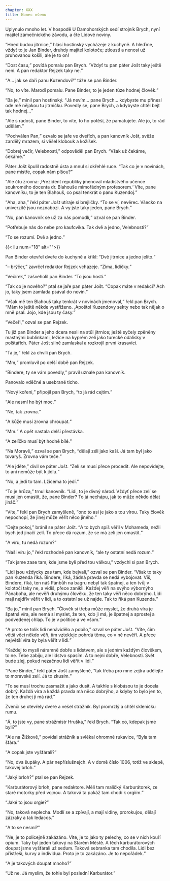 ```yaml
---
chapter: XXX
title: Konec všemu
---
```


Uplynulo mnoho let.
V hospodě U Damohorských sedí strojník
Brych, nyní majitel zámečnického závodu, a čte Lidové noviny.

<q>Hned budou jitrnice,</q> hlásí hostinský vycházeje z kuchyně.
A hleďme, vždyť to je Jan Binder, druhdy majitel kolotoče; ztloustl a nenosí už pruhovanou košili, ale je to on!

<q>Dost času,</q> povídá pomalu pan Brych.
<q>Vždyť tu pan páter
Jošt taky ještě není.
A pan redaktor Rejzek taky ne.</q>

<q>A… jak se daří panu Kuzendovi?</q>
táže se pan Binder.

<q>No, to víte.
Marodí pomalu.
Pane Binder, to je jeden túze hodnej člověk.</q>

<q>Ba je,</q> mínil pan hostinský.
<q>Já nevím… pane Brych… kdybyste mu přinesl ode mě nějakou tu jitrničku.
Povedly se, pane Brych, a kdybyste chtěl bejt tak hodnej…</q>

<q>Ale s radostí, pane Binder, to víte, to ho potěší, že pamatujete.
Ale jo, to rád udělám.</q>

<q>Pochválen Pan,</q> ozvalo se jaře ve dveřích, a pan kanovník
Jošt, svěže zardělý mrazem, si věšel klobouk a kožíšek.

<q>Dobrej večír, Velebnosti,</q> odpověděl pan Brych.
<q>Však už čekáme, čekáme.</q>

Páter Jošt špulil radostně ústa a mnul si okřehlé ruce.
<q>Tak co je v novinách, pane mistře, copak nám píšou?</q>

<q>Ale čtu zrovna: ,Prezident republiky jmenoval mladistvého učence soukromého docenta dr. Blahouše mimořádným profesorem.‘
Víte, pane kanovníku, to je ten Blahouš, co psal tenkrát o panu Kuzendoj.</q>

<q>Aha, aha,</q> řekl páter Jošt utíraje si brejličky.
<q>To se ví, nevěrec.
Všecko na univerzitě jsou neznabozi.
A vy jste taky jeden, pane Brych.</q>

<q>No, pan kanovník se už za nás pomodlí,</q> ozval se pan Binder.

<q>Potřebuje nás do nebe pro kaufcvika.
Tak dvě a jedno, Velebnosti?</q>

<q>To se rozumí.
Dvě a jedno.</q>

{{< ilu num="18" alt="">}}

Pan Binder otevřel dveře do kuchyně a křikl:
<q>Dvě jitrnice a jedno jelito.</q>

<q>– brýčer,</q> zavrčel redaktor Rejzek vcházeje.
<q>Zima, lidičky.</q>

<q>Večírek,</q> zašveholil pan Binder.
<q>To jsou hosti.</q>

<q>Tak co je nového?</q>
ptal se jaře pan páter Jošt.
<q>Copak máte v redakci?
Ach jo, taky jsem zamlada psával do novin.</q>

<q>Však mě ten Blahouš taky tenkrát v novinách jmenoval,</q> řekl pan Brych.
<q>Mám to ještě někde vystřiženo. ,Apoštol Kuzendovy sekty nebo tak nějak o mně psal.
Jojo, kde jsou ty časy.</q>

<q>Večeři,</q> ozval se pan Rejzek.

Tu již pan Binder a jeho dcera nesli na stůl jitrnice; ještě syčely zpěněny mastnými bublinkami, ležíce na kyprém zelí jako turecké odalisky v polštářích.
Páter Jošt silně zamlaskal a rozkrojil první krasavici.

<q>Ta je,</q> řekl za chvíli pan Brych.

<q>Mm,</q> promluvil po delší době pan Rejzek.

<q>Bindere, ty se vám povedly,</q> pravil uznale pan kanovník.

Panovalo vděčné a usebrané ticho.

<q>Nový kořeni,</q> připojil pan Brych, <q>to já rád cejtím.</q>

<q>Ale nesmí ho být moc.</q>

<q>Ne, tak zrovna.</q>

<q>A kůže musí zrovna chroupat.</q>

<q>Mm.</q>
A opět nastala delší přestávka.

<q>A zelíčko musí být hodně bílé.</q>

<q>Na Moravě,</q> ozval se pan Brych, <q>dělají zéli jako kaši.
Já tam byl jako tovaryš.
Zrovna vám teče.</q>

<q>Ale jděte,</q> divil se páter Jošt.
<q>Zelí se musí přece procedit.
Ale nepovídejte, to ani nemůže být k jídlu.</q>

<q>No, a jedí to tam.
Lžicema to jedí.</q>

<q>To je hrůza,</q> trnul kanovník.
<q>Lidi, to je divný národ.
Vždyť přece zelí se musí jen omastit, že, pane Binder?
To já nechápu, jak to může někdo dělat jináč.</q>

<q>Víte,</q> řekl pan Brych zamyšleně, <q>ono to asi je jako s tou vírou.
Taky člověk nepochopí, že jinej může věřit něco jiného.</q>

<q>Dejte pokoj,</q> bránil se páter Jošt.
<q>A to bych spíš věřil v
Mohameda, nežli bych jed jinačí zelí.
To přece dá rozum, že se má zelí jen omastit.</q>

<q>A víru, tu nedá rozum?</q>

<q>Naši víru jo,</q> řekl rozhodně pan kanovník, <q>ale ty ostatní nedá rozum.</q>

<q>Tak jsme zase tam, kde jsme byli před tou válkou,</q> vzdychl si pan Brych.

<q>Lidi jsou vždycky zas tam, kde bejvali,</q> ozval se pan Binder.
<q>Však to taky pan Kuzenda říká.
Bindere, říká, žádná pravda se nedá vybojovat.
Víš, Bindere, říká, ten náš Pánbůh na bagru nebyl tak špatnej, a ten tvůj v kolotoči taky ne, a vidíš, přece zanikli.
Každej věří na svýho výbornýho
Pánaboha, ale nevěří druhýmu člověku, že ten taky věří něco dobrýho.
Lidi mají nejdřív věřit v lidi, a to ostatní se už najde.
Tak to říká pan Kuzenda.</q>

<q>Ba jo,</q> mínil pan Brych.
<q>Člověk si třeba může myslet, že druhá víra je špatná víra, ale nemá si myslet, že ten, kdo ji má, je špatnej a sprostej a podvedenej chlap.
To je v politice a ve všom.</q>

<q>A proto se tolik lidí nenávidělo a pobilo,</q> ozval se páter Jošt.
<q>Víte, čím větší věci někdo věří, tím vzteklejc pohrdá těma, co v ně nevěří.
A přece největší víra by byla věřit v lidi.</q>

<q>Každej to myslí náramně dobře s lidstvem, ale s jedním každým člověkem, to ne.
Tebe zabiju, ale lidstvo spasím.
A to nejni dobře, Velebnosti.
Svět bude zlej, pokud nezačnou lidi věřit v lidi.</q>

<q>Pane Binder,</q> řekl páter Jošt zamyšleně, <q>tak třeba pro mne zejtra udělejte to moravské zelí.
Já to zkusím.</q>

<q>To se musí trochu zasmažit a jako dusit.
A takhle s klobásou to je docela dobrý.
Každá víra a každá pravda má něco dobrýho, a kdyby to bylo jen to, že ten druhej ji má rád.</q>

Zvenčí se otevřely dveře a vešel strážník.
Byl promrzlý a chtěl skleničku rumu.

<q>Á, to jste vy, pane strážmistr Hruška,</q> řekl Brych.
<q>Tak co, kdepak jsme byli?</q>

<q>Ale na Žižkově,</q> povídal strážník a svlékal ohromné rukavice, <q>Byla tam šťára.</q>

<q>A copak jste vyšťárali?</q>

<q>No, dva šupáky.
A pár nepříslušnejch.
A v domě číslo 1006, totiž ve sklepě, takovej brloh.</q>

<q>Jaký brloh?</q>
ptal se pan Rejzek.

<q>Karburátorový brloh, pane redaktore.
Měli tam maličký Karburátorek, ze staré motorky před vojnou.
A taková ta pakáž tam chodí k orgiím.</q>

<q>Jaké to jsou orgie?</q>

<q>No, taková neplecha.
Modlí se a zpívají, a mají vidiny, prorokujou, dělají zázraky a tak ledacos.</q>

<q>A to se nesmí?</q>

<q>Ne, je to policejně zakázáno.
Víte, je to jako ty pelechy, co se v nich kouří opium.
Taky byl jeden takový na Starém Městě.
A těch karburátorových doupat jsme vyšťárali už sedum.
Taková sebranka tam chodila.
Lidi bez přístřeší, kurvy a individua.
Proto je to zakázáno.
Je to nepořádek.</q>

<q>A je takových doupat mnoho?</q>

<q>Už ne.
Já myslím, že tohle byl poslední Karburátor.</q>
